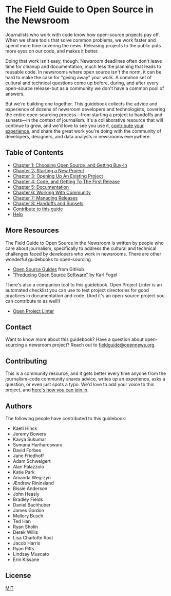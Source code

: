 # The Field Guide to Open Source in the Newsroom

Journalists who work with code know how open-source projects pay off. When we share tools that solve common problems, we work faster and spend more time covering the news. Releasing projects to the public puts more eyes on our code, and makes it better.

Doing that work isn't easy, though. Newsroom deadlines often don't leave time for cleanup and documentation, much less the planning that leads to reusable code. In newsrooms where open source isn't the norm, it can be hard to make the case for "giving away" your work. A common set of cultural and technical questions come up before, during, and after every open-source release-but as a community we don't have a common pool of answers.

But we're building one together. This guidebook collects the advice and experience of dozens of newsroom developers and technologists, covering the entire open-sourcing process—from starting a project to handoffs and sunsets—in the context of journalism. It's a collaborative resource that will continue to grow, and we'd love to see you use it, [contribute your experience](/docs/contributing.md), and share the great work you're doing with the community of developers, designers, and data analysts in newsrooms everywhere.

## Table of Contents

* [Chapter 1: Choosing Open Source, and Getting Buy-In](/docs/Chapter01-Choosing-Open-Source.md)
* [Chapter 2: Starting a New Project](/docs/Chapter02-Starting-New-Project.md)
* [Chapter 3: Opening Up An Existing Project](/docs/Chapter03-Existing-Projects.md)
* [Chapter 4: Code, and Getting To The First Release](/docs/Chapter04-Code-First-Release.md)
* [Chapter 5: Documentation](/docs/Chapter05-Documentation.md)
* [Chapter 6: Working With Community](/docs/Chapter06-Community.md)
* [Chapter 7: Managing Releases](/docs/Chapter07-Releases.md)
* [Chapter 8: Handoffs and Sunsets](/docs/Chapter08-Handoffs-Sunsets.md)
* [Contribute to this guide](/docs/contributing.md)
* [Help](/docs/help.md)

## More Resources

The Field Guide to Open Source in the Newsroom is written by people who care about journalism, specifically to address the cultural and technical challenges faced by developers who work in newsrooms. There are other wonderful guidebooks to open-sourcing

* [Open Source Guides](https://opensource.guide/) from GitHub
* ["Producing Open Source Software"](http://producingoss.com/) by Karl Fogel

There's also a companion tool to this guidebook. Open Project Linter is an automated checklist you can use to test project directories for good practices in documentation and code. (And it's an open-source project you can contribute to as well!)

* [Open Project Linter](https://github.com/OpenNewsLabs/open-project-linter)

## Contact

Want to know more about this guidebook? Have a question about open-sourcing a newsroom project? Reach out to [fieldguide@opennews.org](mailto:fieldguide@opennews.org).

## Contributing

This is a community resource, and it gets better every time anyone from the journalism-code community shares advice, writes up an experience, asks a question, or even just spots a typo. We'd love to add your voice to this project, and [here's how you can join in](/docs/contributing.md).

## Authors

The following people have contributed to this guidebook:

* Kaeti Hinck
* Jeremy Bowers
* Kavya Sukumar
* Sumana Harihareswara
* David Forbes
* Jane Friedhoff
* Adam Schweigert
* Alan Palazzolo
* Katie Park
* Amanda Wegrzyn
* Ændrew Rininsland
* Bissie Anderson
* John Heasly
* Bradley Fields
* Daniel Bachhuber
* James Gordon
* Mallory Busch
* Ted Han
* Ryan Sholin
* Derek Willis
* Lisa Charlotte Rost
* Jacob Harris
* Ryan Pitts
* Lindsay Muscato
* Erin Kissane

## License

[MIT](https://github.com/OpenNewsLabs/field-guide-open-source-newsroom/blob/master/LICENSE)
